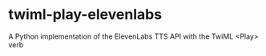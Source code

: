 # twiml-play-elevenlabs
A Python implementation of the ElevenLabs TTS API with the TwiML &lt;Play> verb
